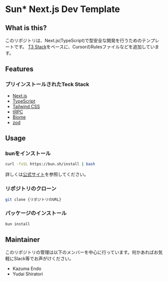 # Sun* Next.js Dev Template

## What is this?

このリポジトリは、Next.js(TypeScript)で型安全な開発を行うためのテンプレートです。
[T3 Stack](https://create.t3.gg/)をベースに、CursorのRulesファイルなどを追加しています。

## Features

### プリインストールされたTeck Stack

- [Next.js](https://nextjs.org)
- [TypeScript](https://www.typescriptlang.org)
- [Tailwind CSS](https://tailwindcss.com)
- [tRPC](https://trpc.io)
- [Biome](https://biomejs.dev/ja/)
- [zod](https://zod.dev)

## Usage

### bunをインストール

```bash
curl -fsSL https://bun.sh/install | bash
```

詳しくは[公式サイト](https://bun.sh/docs/installation)を参照してください。

### リポジトリのクローン

```bash
git clone {リポジトリのURL}
```

### パッケージのインストール

```bash
bun install
```


## Maintainer

このリポジトリの管理は以下のメンバーを中心に行っています。何かあればお気軽にSlack等でお声がけください。

- Kazuma Endo
- Yudai Shiratori



